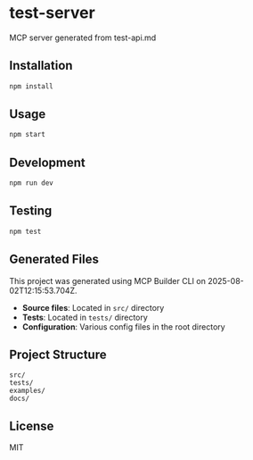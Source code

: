 # test-server

MCP server generated from test-api.md

## Installation

```bash
npm install
```

## Usage

```bash
npm start
```

## Development

```bash
npm run dev
```

## Testing

```bash
npm test
```

## Generated Files

This project was generated using MCP Builder CLI on 2025-08-02T12:15:53.704Z.

- **Source files**: Located in `src/` directory
- **Tests**: Located in `tests/` directory
- **Configuration**: Various config files in the root directory

## Project Structure

```
src/
tests/
examples/
docs/
```

## License

MIT
